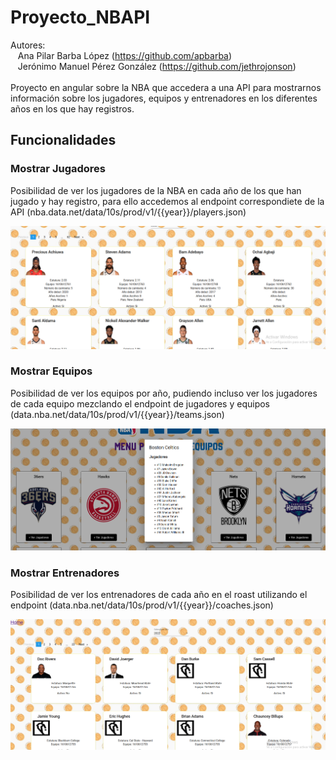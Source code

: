 # Proyecto_NBAPI
Autores: </br>&nbsp;&nbsp;&nbsp;Ana Pilar Barba López (https://github.com/apbarba)</br>&nbsp;&nbsp;&nbsp;Jerónimo Manuel Pérez González (https://github.com/jethrojonson) </br>
<br>
Proyecto en angular sobre la NBA que accedera a una API para mostrarnos información sobre los jugadores, equipos y entrenadores en los diferentes años en los que hay registros.

## Funcionalidades

### Mostrar Jugadores
Posibilidad de ver los jugadores de la NBA en cada año de los que han jugado y hay registro, para ello accedemos al endpoint correspondiete de la API (nba.data.net/data/10s/prod/v1/{{year}}/players.json)

![foto funcionalidad jugadores](./img/jugadores.png)

### Mostrar Equipos
Posibilidad de ver los equipos por año, pudiendo incluso ver los jugadores de cada equipo mezclando el endpoint de jugadores y equipos (data.nba.net/data/10s/prod/v1/{{year}}/teams.json)

![foto funcionalidad equipos](./img/equipos.png)
### Mostrar Entrenadores
Posibilidad de ver los entrenadores de cada año en el roast utilizando el endpoint (data.nba.net/data/10s/prod/v1/{{year}}/coaches.json)

![foto funcionalidad entrenadores](./img/entrenadores.png)

